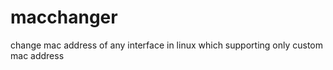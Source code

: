 # macchanger
change mac address of any interface in linux which supporting only custom mac address

